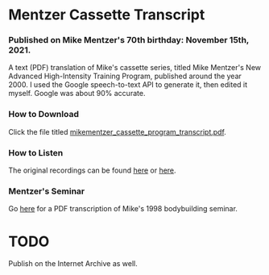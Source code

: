 # Mentzer Cassette Transcript

### Published on Mike Mentzer's 70th birthday: November 15th, 2021.

A text (PDF) translation of Mike's cassette series, titled Mike Mentzer's New Advanced High-Intensity Training Program, published around the year 2000. I used the Google speech-to-text API to generate it, then edited it myself. Google was about 90% accurate. 

### How to Download
Click the file titled [mikementzer_cassette_program_transcript.pdf](https://github.com/Npoubko/MentzerCassetteTranscript/blob/main/mikementzer_cassette_program_transcript.pdf).

### How to Listen
The original recordings can be found [here](https://www.youtube.com/watch?v=qEKU9S8qtRs&list=PLyOqszF_xxT7_NPnzR-2vXGJisU4hljl8) or [here](https://www.youtube.com/watch?v=le3hznjGgHY&list=PLAtI3sbogP60FgemI9LrDBpZIhYVat9WU).

### Mentzer's Seminar
Go [here](https://github.com/Npoubko/Mentzer-Seminar-Transcript) for a PDF transcription of Mike's 1998 bodybuilding seminar.

# TODO
Publish on the Internet Archive as well.
